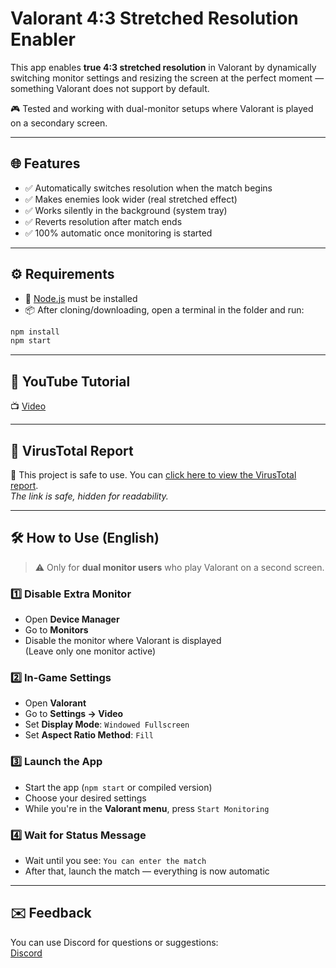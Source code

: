 # Valorant 4:3 Stretched Resolution Enabler

This app enables **true 4:3 stretched resolution** in Valorant by dynamically switching monitor settings and resizing the screen at the perfect moment — something Valorant does not support by default.

🎮 Tested and working with dual-monitor setups where Valorant is played on a secondary screen.

---

## 🌐 Features

- ✅ Automatically switches resolution when the match begins  
- ✅ Makes enemies look wider (real stretched effect)  
- ✅ Works silently in the background (system tray)  
- ✅ Reverts resolution after match ends  
- ✅ 100% automatic once monitoring is started  

---

## ⚙️ Requirements

- 📌 [Node.js](https://nodejs.org/) must be installed
- 📦 After cloning/downloading, open a terminal in the folder and run:

```bash
npm install
npm start
```

---

## 🎥 YouTube Tutorial

📺 [Video](https://youtu.be/4aumEhsGam4)

---

## 🧪 VirusTotal Report

🔐 This project is safe to use. You can [click here to view the VirusTotal report](https://www.virustotal.com/gui/file/0744163b0b77b3df8c4bca1f322ee76d36429fe7d372cae4eb949563c63e3cf6/detection).  
*The link is safe, hidden for readability.*

---

## 🛠 How to Use (English)

> ⚠️ Only for **dual monitor users** who play Valorant on a second screen.

### 1️⃣ Disable Extra Monitor

- Open **Device Manager**
- Go to **Monitors**
- Disable the monitor where Valorant is displayed  
  (Leave only one monitor active)

### 2️⃣ In-Game Settings

- Open **Valorant**
- Go to **Settings → Video**
- Set **Display Mode**: `Windowed Fullscreen`
- Set **Aspect Ratio Method**: `Fill`

### 3️⃣ Launch the App

- Start the app (`npm start` or compiled version)
- Choose your desired settings
- While you're in the **Valorant menu**, press `Start Monitoring`

### 4️⃣ Wait for Status Message

- Wait until you see: `You can enter the match`
- After that, launch the match — everything is now automatic

---

## ✉️ Feedback

You can use Discord for questions or suggestions:  
[Discord](https://discord.com/users/1306375508392411277)
